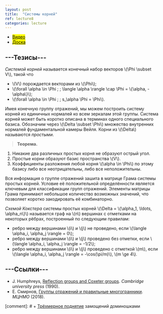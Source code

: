 ```yaml
---
layout: post
title:  "Системы корней"
ref: lecture8
categories: lecture
---
```


+ [<mark>Видео</mark>](https://drive.google.com/file/d/1hrgN10m6s8A-24-nan1BLImQCaa2TG3U/view?usp=sharing)
+ [<mark>Доска</mark>]({{site.baseurl}}/whiteboard/lec8.pdf)


## ---Тезисы---

_Системой корней_ называется конечный набор векторов \\(\Phi \subset V\\), такой что
+ \\(V\\) порождается векторами из \\(\Phi\\);
+ \\(\forall \alpha \in \Phi \; \; \\langle \alpha \rangle \cap \Phi = \\{\alpha, -\alpha\\}\\);
+ \\(\forall \alpha \in \Phi \; \; s_\alpha \Phi = \Phi\\).

Имея конечную группу отражений, мы можем построить систему корней из единичных нормалей ко всем зеркалам этой группы. Система корней может быть коротко описана в терминах одного специального базиса. Обозначим через \\(\Delta \subset \Phi\\) множество внутренних нормалей фундаментальной камеры Вейля. Корни из \\(\Delta\\) называются _простыми_.

> **Теорема.**
1. Никакие два различных простых корня не образуют острый угол. 
2. Простые корни образуют базис пространства \\(V\\). 
3. Коэффициенты разложения любой корня \\(\alpha \in \Phi\\) по этому базису либо все неотрицательны, либо все неположительны. 

Вся информация о группе отражений зашита в матрице Грама системы простых корней. Условие её положительной определённости является ключевым для классификации групп отражений. Элементы матрицы Грама принимают небольшое количество возможных значений, что позволяет коротко закодировать её комбинаторно.

_Схемой Кокстера_ системы простых корней \\(\Delta = \\{\alpha_1, \ldots, \alpha_n\\}\\) называется граф на \\(n\\) вершинах с отметками на некоторых рёбрах, построенный по следующим правилам:
+ ребро между вершинами \\(i\\) и \\(j\\) не проведено, если \\(\langle \alpha_i, \alpha_j \rangle = 0\\);
+ ребро между вершинами \\(i\\) и \\(j\\) проведено без отметки, если \\(\langle \alpha_i, \alpha_j \rangle = -1/2\\);
+ ребро между вершинами \\(i\\) и \\(j\\) проведено с отметкой \\(m\\), если \\(\langle \alpha_i, \alpha_j \rangle = -\cos(\pi/m)\\), \\(m \ge 4\\).

## ---Cсылки---
+ J. Humphreys, [Reflection groups and Coxeter groups](books.google.ru/books?id=ODfjmOeNLMUC). _Cambridge university press_ (1990).
+ Е. Смирнов, [Группы отражений и правильные многогранники](https://www.mccme.ru/free-books/dubna/smirnov-reflections-v2.pdf). _МЦНМО_ (2018).

[comment]: # + [Трёхмерное поднятие](https://math.mit.edu/~borodin/aztec.html) замощений доминошками